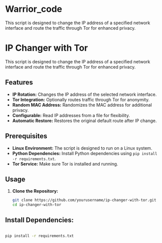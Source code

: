 # Warrior_code
This script is designed to change the IP address of a specified network interface and route the traffic through Tor for enhanced privacy.
# IP Changer with Tor

This script is designed to change the IP address of a specified network interface and route the traffic through Tor for enhanced privacy.

## Features

- **IP Rotation:** Changes the IP address of the selected network interface.
- **Tor Integration:** Optionally routes traffic through Tor for anonymity.
- **Random MAC Address:** Randomizes the MAC address for additional privacy.
- **Configurable:** Read IP addresses from a file for flexibility.
- **Automatic Restore:** Restores the original default route after IP change.

## Prerequisites

- **Linux Environment:** The script is designed to run on a Linux system.
- **Python Dependencies:** Install Python dependencies using `pip install -r requirements.txt`.
- **Tor Service:** Make sure Tor is installed and running.

## Usage

1. **Clone the Repository:**
   ```bash
   git clone https://github.com/yourusername/ip-changer-with-tor.git
   cd ip-changer-with-tor

## Install Dependencies:

```bash

pip install -r requirements.txt

